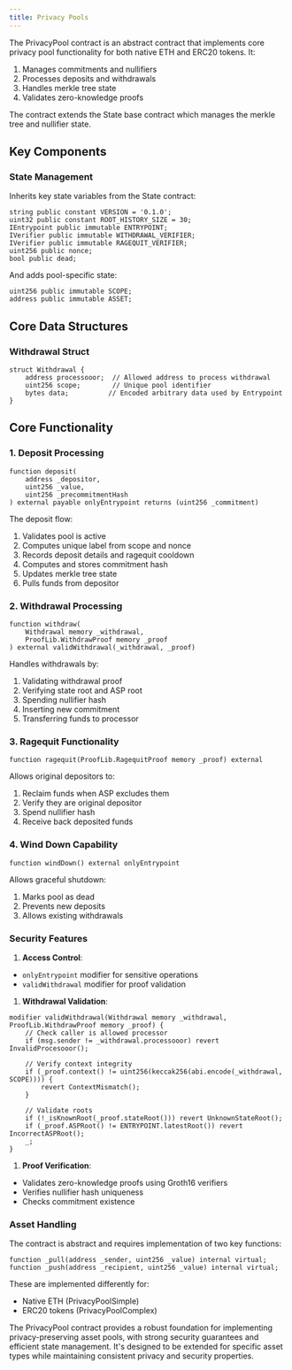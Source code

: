 ```yaml
---
title: Privacy Pools
---
```


The PrivacyPool contract is an abstract contract that implements core privacy pool functionality for both native ETH and ERC20 tokens. It:

1. Manages commitments and nullifiers
2. Processes deposits and withdrawals
3. Handles merkle tree state
4. Validates zero-knowledge proofs

The contract extends the State base contract which manages the merkle tree and nullifier state.

## Key Components

### State Management

Inherits key state variables from the State contract:

```solidity
string public constant VERSION = '0.1.0';
uint32 public constant ROOT_HISTORY_SIZE = 30;
IEntrypoint public immutable ENTRYPOINT;
IVerifier public immutable WITHDRAWAL_VERIFIER;
IVerifier public immutable RAGEQUIT_VERIFIER;
uint256 public nonce;
bool public dead;
```

And adds pool-specific state:

```solidity
uint256 public immutable SCOPE;
address public immutable ASSET;
```

## Core Data Structures

### Withdrawal Struct

```solidity
struct Withdrawal {
    address processooor;  // Allowed address to process withdrawal
    uint256 scope;        // Unique pool identifier
    bytes data;          // Encoded arbitrary data used by Entrypoint
}
```

## Core Functionality

### 1. Deposit Processing

```solidity
function deposit(
    address _depositor,
    uint256 _value,
    uint256 _precommitmentHash
) external payable onlyEntrypoint returns (uint256 _commitment)
```

The deposit flow:

1. Validates pool is active
2. Computes unique label from scope and nonce
3. Records deposit details and ragequit cooldown
4. Computes and stores commitment hash
5. Updates merkle tree state
6. Pulls funds from depositor

### 2. Withdrawal Processing

```solidity
function withdraw(
    Withdrawal memory _withdrawal,
    ProofLib.WithdrawProof memory _proof
) external validWithdrawal(_withdrawal, _proof)
```

Handles withdrawals by:

1. Validating withdrawal proof
2. Verifying state root and ASP root
3. Spending nullifier hash
4. Inserting new commitment
5. Transferring funds to processor

### 3. Ragequit Functionality

```solidity
function ragequit(ProofLib.RagequitProof memory _proof) external
```

Allows original depositors to:

1. Reclaim funds when ASP excludes them
2. Verify they are original depositor
3. Spend nullifier hash
4. Receive back deposited funds

### 4. Wind Down Capability

```solidity
function windDown() external onlyEntrypoint
```

Allows graceful shutdown:

1. Marks pool as dead
2. Prevents new deposits
3. Allows existing withdrawals

### Security Features

1. **Access Control**:

- `onlyEntrypoint` modifier for sensitive operations
- `validWithdrawal` modifier for proof validation

1. **Withdrawal Validation**:

```solidity
modifier validWithdrawal(Withdrawal memory _withdrawal, ProofLib.WithdrawProof memory _proof) {
    // Check caller is allowed processor
    if (msg.sender != _withdrawal.processooor) revert InvalidProcesooor();

    // Verify context integrity
    if (_proof.context() != uint256(keccak256(abi.encode(_withdrawal, SCOPE)))) {
        revert ContextMismatch();
    }

    // Validate roots
    if (!_isKnownRoot(_proof.stateRoot())) revert UnknownStateRoot();
    if (_proof.ASPRoot() != ENTRYPOINT.latestRoot()) revert IncorrectASPRoot();
    _;
}
```

1. **Proof Verification**:

- Validates zero-knowledge proofs using Groth16 verifiers
- Verifies nullifier hash uniqueness
- Checks commitment existence

### Asset Handling

The contract is abstract and requires implementation of two key functions:

```solidity
function _pull(address _sender, uint256 _value) internal virtual;
function _push(address _recipient, uint256 _value) internal virtual;
```

These are implemented differently for:

- Native ETH (PrivacyPoolSimple)
- ERC20 tokens (PrivacyPoolComplex)

The PrivacyPool contract provides a robust foundation for implementing privacy-preserving asset pools, with strong security guarantees and efficient state management. It's designed to be extended for specific asset types while maintaining consistent privacy and security properties.
